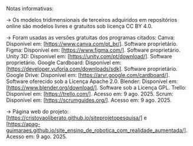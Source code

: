 Notas informativas:

-> Os modelos tridimensionais de terceiros adquiridos em repositórios online são modelos livres e gratuitos sob licença CC BY 4.0.

-> Foram usadas as versões gratuitas dos programas citados:
Canva: Disponível em: [https://www.canva.com/pt_br/]. Software proprietário.
Figma: Disponível em: [https://www.figma.com/]. Software proprietário.
Unity 3D: Disponível em: [https://unity.com/pt/download/]. Software proprietário.
Google Cardboard: Disponível em: [https://developer.vuforia.com/downloads/sdk]. Software proprietário.
Google Drive: Disponível em: [https://arvr.google.com/cardboard/]. Software oferecido sob a Licença Apache 2.0.
Blender: Disponível em: [https://www.blender.org/download/]. Software sob a Licença GPL.
Trello: Disponível em: [https://trello.com/]. Acesso em: 9 ago. 2025.
Scrum: Disponível em: [https://scrumguides.org/]. Acesso em: 9 ago. 2025.

-> Página web do projeto:  
[https://cristovaoliberato.github.io/siteprojetopesquisa/]
e  
[https://apag-guimaraes.github.io/site_ensino_de_robotica_com_realidade_aumentada/]. 
Acesso em: 9 ago. 2025.
